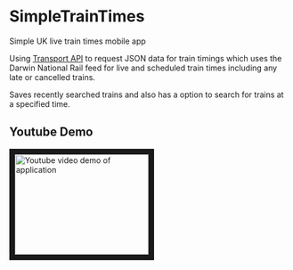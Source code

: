 # SimpleTrainTimes
Simple UK live train times mobile app

Using [Transport API](https://www.transportapi.com/) to request JSON data for train timings which uses the Darwin National Rail feed for live and 
scheduled train times including any late or cancelled trains.

Saves recently searched trains and also has a option to search for trains at a specified time.

## Youtube Demo

<a href="http://www.youtube.com/watch?feature=player_embedded&v=paMp4_h_sI8" 
target="_blank"><img src="http://img.youtube.com/vi/paMp4_h_sI8/0.jpg" 
alt="Youtube video demo of application" width="240" height="180" border="10" /></a>
